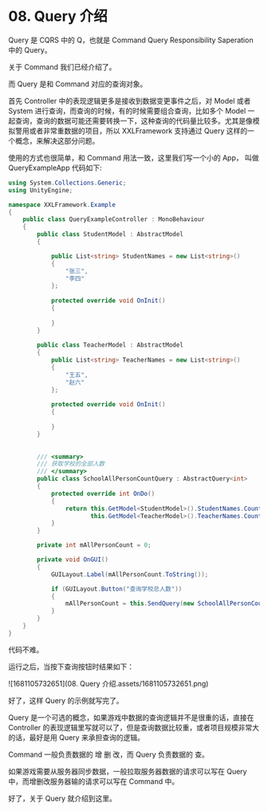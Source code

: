 ﻿# 08. Query 介绍

Query 是 CQRS 中的 Q，也就是 Command Query Responsibility Saperation 中的 Query。

关于 Command 我们已经介绍了。

而 Query 是和 Command 对应的查询对象。

首先 Controller 中的表现逻辑更多是接收到数据变更事件之后，对 Model 或者 System 进行查询，而查询的时候，有的时候需要组合查询，比如多个 Model 一起查询，查询的数据可能还需要转换一下，这种查询的代码量比较多。尤其是像模拟警用或者非常重数据的项目，所以 XXLFramework 支持通过 Query 这样的一个概念，来解决这部分问题。

使用的方式也很简单，和 Command 用法一致，这里我们写一个小的 App， 叫做 QueryExampleApp 代码如下:

```csharp
using System.Collections.Generic;
using UnityEngine;

namespace XXLFramework.Example
{
    public class QueryExampleController : MonoBehaviour
    {
        public class StudentModel : AbstractModel
        {

            public List<string> StudentNames = new List<string>()
            {
                "张三",
                "李四"
            };
            
            protected override void OnInit()
            {
                
            }
        }
        
        public class TeacherModel : AbstractModel
        {
            public List<string> TeacherNames = new List<string>()
            {
                "王五",
                "赵六"
            };
                
            protected override void OnInit()
            {
                
            }
        }
        
        
        /// <summary>
        /// 获取学校的全部人数
        /// </summary>
        public class SchoolAllPersonCountQuery : AbstractQuery<int>
        {
            protected override int OnDo()
            {
                return this.GetModel<StudentModel>().StudentNames.Count +
                       this.GetModel<TeacherModel>().TeacherNames.Count;
            }
        }

        private int mAllPersonCount = 0;

        private void OnGUI()
        {
            GUILayout.Label(mAllPersonCount.ToString());

            if (GUILayout.Button("查询学校总人数"))
            {
                mAllPersonCount = this.SendQuery(new SchoolAllPersonCountQuery());
            }
        }
    }
}
```

代码不难。

运行之后，当按下查询按钮时结果如下：

![1681105732651](08. Query 介绍.assets/1681105732651.png)


好了，这样 Query 的示例就写完了。

Query 是一个可选的概念，如果游戏中数据的查询逻辑并不是很重的话，直接在 Controller 的表现逻辑里写就可以了，但是查询数据比较重，或者项目规模非常大的话，最好是用 Query 来承担查询的逻辑。


Command 一般负责数据的 增 删 改，而 Query 负责数据的 查。


如果游戏需要从服务器同步数据，一般拉取服务器数据的请求可以写在 Query 中，而增删改服务器输的请求可以写在 Command 中。

好了，关于 Query 就介绍到这里。

